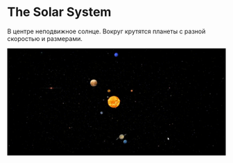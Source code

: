 # The Solar System
В центре неподвижное солнце. Вокруг крутятся планеты с разной скоростью и размерами.

![Demo gif](solarsystem.gif)
